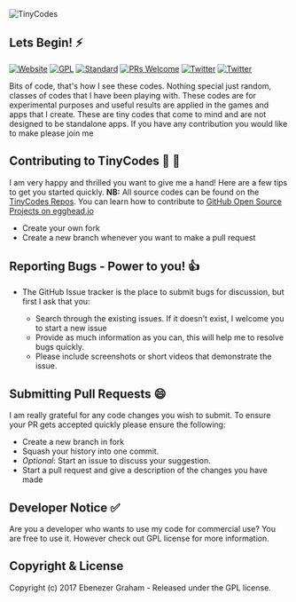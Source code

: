<img src="https://cdn.rawgit.com/ebenezergraham/TinyCodes/2c030f45/TinyCodes.png" alt="TinyCodes" align="center">

## Lets Begin! :zap:


[![Website](	https://img.shields.io/website-up-down-green-red/http/shields.io.svg?label=my-website)](https://www.pactmart.com)
[![GPL](https://img.shields.io/aur/license/yaourt.svg)](https://opensource.org/licenses/GPL-3.0)
[![Standard](https://img.shields.io/badge/code_style-standard-brightgreen.svg)](http://queue.acm.org/detail.cfm?id=2063168)
[![PRs Welcome](https://img.shields.io/badge/PRs-welcome-brightgreen.svg?style=flat-square)](http://makeapullrequest.com)
[![Twitter](https://img.shields.io/twitter/url/http/shields.io.svg?style=social)](https://www.twitter.com/ebenezergraham)
[![Twitter](https://img.shields.io/twitter/follow/espadrine.svg?style=social&label=Follow)](https://www.twitter.com/ebenezergraham)

Bits of code, that's how I see these codes. Nothing special just random, classes of codes that I have been playing with. These codes are for experimental purposes and useful results are applied in the games and apps that I create. These are tiny codes that come to mind and are not designed to be standalone apps. If you have any contribution you would like to make please join me

## Contributing to TinyCodes  :seedling: :seedling:

I am very happy and thrilled you want to give me a hand! Here are a few tips to get you started quickly. **NB:** All source codes can be found on the [TinyCodes Repos](https://github.com/ebenezergraham/TinyCodes). You can learn how to contribute to [GitHub Open Source Projects on egghead.io](https://egghead.io/courses/how-to-contribute-to-an-open-source-project-on-github)

- Create your own fork
- Create a new branch whenever you want to make a pull request
 
## Reporting Bugs - Power to you! :+1:

- The GitHub Issue tracker is the place to submit bugs for discussion, but first I ask that you:

    - Search through the existing issues. If it doesn't exist, I welcome you to start a new issue 
    - Provide as much information as you can, this will help me to resolve bugs quickly.
    - Please include screenshots or short videos that demonstrate the issue.

## Submitting Pull Requests :smile:

I am really grateful for any code changes you wish to submit. To ensure your PR gets accepted quickly please ensure the following:

- Create a new branch in fork
- Squash your history into one commit.
- _Optional_: Start an issue to discuss your suggestion. 
- Start a pull request and give a description of the changes you have made

## Developer Notice :white_check_mark:
Are you a developer who wants to use my code for commercial use? You are free to use it. However check out GPL license for more information.


## Copyright & License

Copyright (c) 2017 Ebenezer Graham - Released under the GPL license.
